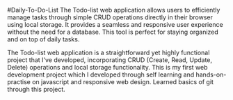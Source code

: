 #Daily-To-Do-List
The Todo-list web application allows users to efficiently manage tasks through simple CRUD operations directly in their browser using local storage. It provides a seamless and responsive user experience without the need for a database. This tool is perfect for staying organized and on top of daily tasks.



The Todo-list web application is a straightforward yet highly functional project that I've developed, incorporating CRUD (Create, Read, Update, Delete) operations and local storage functionality. 
This is my first web development project which I developed through self learning and hands-on-practise on javascript and responsive web design.
Learned basics of git through this project.
